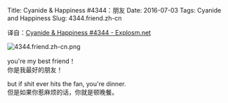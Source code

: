 Title: Cyanide & Happiness #4344：朋友
Date: 2016-07-03
Tags: Cyanide and Happiness
Slug: 4344.friend.zh-cn

译自：[Cyanide & Happiness #4344 - Explosm.net](http://explosm.net/comics/4344/)


![4344.friend.zh-cn.png](/static/images/comics/4344.friend.zh-cn.png)



you're my best friend！      
你是我最好的朋友！


but if shit ever hits the fan,
you're dinner.      
但是如果你惹麻烦的话，你就是顿晚餐。

